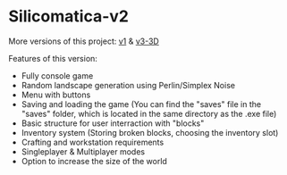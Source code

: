 # Silicomatica-v2

More versions of this project:
[v1](https://github.com/Lavarite/Silicomatica-v1-Python) & [v3-3D](https://github.com/Lavarite/Silicomatica-3D>)

Features of this version: 
 - Fully console game
 - Random landscape generation using Perlin/Simplex Noise
 - Menu with buttons
 - Saving and loading the game (You can find the "saves" file in the "saves" folder, which is located in the same directory as the .exe file)
 - Basic structure for user interraction with "blocks"
 - Inventory system (Storing broken blocks, choosing the inventory slot)
 - Crafting and workstation requirements
 - Singleplayer & Multiplayer modes
 - Option to increase the size of the world
